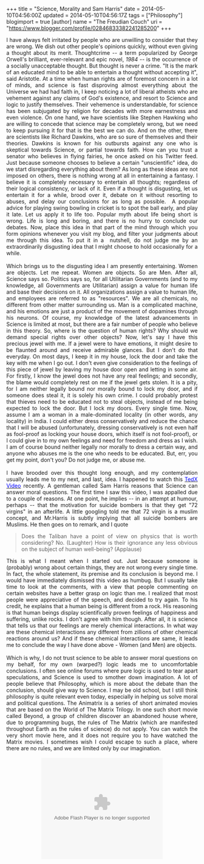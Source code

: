 +++
title = "Science, Morality and Sam Harris"
date = 2014-05-10T04:56:00Z
updated = 2014-05-10T04:56:17Z
tags = ["Philosophy"]
blogimport = true 
[author]
	name = "The Freudian Couch"
	uri = "https://www.blogger.com/profile/02846833382241285200"
+++

<div dir="ltr" style="text-align: left;" trbidi="on">
<div style="text-align: justify;">
I have always felt irritated by people who are unwilling to consider that they are wrong. We dish out other people's opinions quickly, without even giving a thought about its merit. Thoughtcrime -- a term popularized by George Orwell's brilliant, ever-relevant and epic novel,&nbsp;<i>1984</i> -- is the occurrence of a socially unacceptable thought. But thought is never a crime. "It is the mark of an educated mind to be able to entertain a thought without accepting it", said Aristotle. At a time when human rights are of foremost concern in a lot of minds, and science is fast disproving almost everything about the Universe we had had faith in, I keep noticing a lot of liberal atheists who are vehement against any claims of God's existence, and resort to Science and logic to justify themselves. Their vehemence is understandable, for science has been subjugated by religion for decades with more earnestness and even violence. On one hand, we have scientists like Stephen Hawking who are willing to concede that science may be completely wrong, but we need to keep pursuing it for that is the best we can do. And on the other, there are scientists like Richard Dawkins, who are so sure of themselves and their theories. Dawkins is known for his outbursts against any one who is skeptical towards Science, or partial towards faith. How can you trust a senator who believes in flying fairies, he once asked on his Twitter feed. Just because someone chooses to believe a certain "unscientific" idea, do we start disregarding everything about them? As long as these ideas are not imposed on others, there is nothing wrong at all in entertaining a fantasy. I believe it is completely necessary to entertain all thoughts; regardless of their logical consistency, or lack of it. Even if a thought is disgusting, let us entertain it for a while, brood over it, debate on it without resorting to abuses, and delay our conclusions for as long as possible. &nbsp;A popular advice for playing swing bowling in cricket is to spot the ball early, and play it late. Let us apply it to life too. Popular myth about life being short is wrong. Life is long and boring, and there is no hurry to conclude our debates. Now, place this idea in that part of the mind through which you form opinions whenever you visit my blog, and filter your judgments about me through this idea. To put it in a &nbsp;nutshell, do not judge me by an extraordinarily disgusting idea that I might choose to hold occasionally for a while.</div>
<div style="text-align: justify;">
<br /></div>
<div style="text-align: justify;">
Which brings us to the disgusting idea I am presently entertaining. Women are objects. Let me repeat. Women are objects. So are Men. After all, Science says so. Politics says so, for all Utilitarian Governments (and to my knowledge, all Governments are Utilitarian) assign a value for human life and base their decisions on it. All organizations assign a value to human life, and employees are referred to as "resources". We are all chemicals, no different from other matter surrounding us. Man is a complicated machine, and his emotions are just a product of the movement of dopamines through his neurons. Of course, my knowledge of the latest advancements in Science is limited at most, but there are a fair number of people who believe in this theory. So, where is the question of human rights? Why should we demand special rights over other objects? Now, let's say I have this precious jewel with me. If a jewel were to have emotions, it might desire to be flaunted around and receive admirable glances. But I don't do that everyday. On most days, I keep it in my house, lock the door and take the key with me when I go out. I don't even give consideration to the feelings of this piece of jewel by leaving my house door open and letting in some air. For firstly, I know the jewel does not have any real feelings; and secondly, the blame would completely rest on me if the jewel gets stolen. It is a pity, for I am neither legally bound nor morally bound to lock my door, and if someone does steal it, it is solely his own crime. I could probably protest that thieves need to be educated not to steal objects, instead of me being expected to lock the door. But I lock my doors. Every single time. Now, assume I am a woman in a male-dominated locality (in other words, any locality) in India. I could either dress conservatively and reduce the chance that I will be abused (unfortunately, dressing conservatively is not even half as fool-proof as locking your house doors, which itself is not fool-proof), or I could give in to my own feelings and need for freedom and dress as I wish. I am of course bound neither legally nor morally to dress a certain way, and anyone who abuses me is the one who needs to be educated. But, err, you get my point, don't you? Do not judge me, or abuse me.</div>
<div style="text-align: justify;">
<br /></div>
<div style="text-align: justify;">
I have brooded over this thought long enough, and my contemplation usually leads me to my next, and last, idea. I happened to watch this&nbsp;<span style="color: blue;"><a href="http://www.ted.com/talks/sam_harris_science_can_show_what_s_right/transcript#t-147000" target="_blank"><span style="color: blue;">TedX Video</span></a>&nbsp;</span>recently. A gentleman called Sam Harris reasons that Science can answer moral questions. The first time I saw this video, I was appalled due to a couple of reasons. At one point, he implies -- in an attempt at humour, perhaps -- that the motivation for suicide bombers is that they get "72 virgins" in an afterlife. A little googling told me that 72 virgin is a muslim concept, and Mr.Harris is subtly implying that all suicide bombers are Muslims. He then goes on to remark, and I quote</div>
<blockquote class="tr_bq" style="text-align: justify;">
Does the Taliban have a point of view on physics that is worth considering? No. (Laughter) How is their ignorance any less obvious on the subject of human well-being? (Applause)</blockquote>
<div style="text-align: justify;">
This is what I meant when I started out. Just because someone is (probably) wrong about certain things, they are not wrong every single time. In fact, the whole statement, its premise and its conclusion is beyond me. I would have immediately dismissed this video as humbug. But I usually take time to look at the comments, with a view that people commenting on certain websites have a better grasp on logic than me. I realized that most people were appreciative of the speech, and decided to try again. To his credit, he explains that a human being is different from a rock. His reasoning is that human beings display scientifically proven feelings of happiness and suffering, unlike rocks. I don't agree with him though. After all, it is science that tells us that our feelings are merely chemical interactions. In what way are these chemical interactions any different from zillions of other chemical reactions around us? And if these chemical interactions are same, it leads me to conclude the way I have done above - Women (and Men) are objects.</div>
<div style="text-align: justify;">
<br /></div>
<div style="text-align: justify;">
Which is why, I do not trust science to be able to answer moral questions on my behalf, for my own (warped?) logic leads me to uncomfortable conclusions. I often see online forums where pure logic is used to tear apart speculations, and Science is used to smother down imagination. A lot of people believe that Philosophy, which is more about the debate than the conclusion, should give way to Science. I may be old school, but I still think philosophy is quite relevant even today, especially in helping us solve moral and political questions. The Animatrix is a series of short animated movies that are based on the World of The Matrix Trilogy. In one such short movie called Beyond, a group of children discover an abandoned house where, due to programming bugs, the rules of The Matrix (which are manifested throughout Earth as the rules of science) do not apply. You can watch the very short movie here, and it does not require you to have watched the Matrix movies. I sometimes wish I could escape to such a place, where there are no rules, and we are limited only by our imagination.</div>
<br />
<div class="separator" style="clear: both; text-align: center;">
<object class="BLOGGER-youtube-video" classid="clsid:D27CDB6E-AE6D-11cf-96B8-444553540000" codebase="http://download.macromedia.com/pub/shockwave/cabs/flash/swflash.cab#version=6,0,40,0" data-thumbnail-src="https://ytimg.googleusercontent.com/vi/o4yTHiWEPm8/0.jpg" height="266" width="320"><param name="movie" value="https://youtube.googleapis.com/v/o4yTHiWEPm8&source=uds" /><param name="bgcolor" value="#FFFFFF" /><param name="allowFullScreen" value="true" /><embed width="320" height="266"  src="https://youtube.googleapis.com/v/o4yTHiWEPm8&source=uds" type="application/x-shockwave-flash" allowfullscreen="true"></embed></object></div>
<br /></div>

